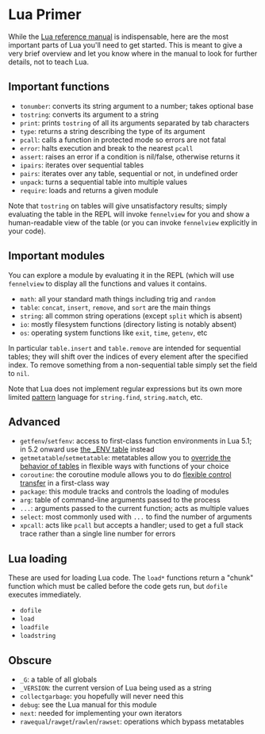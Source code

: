 # Lua Primer

While the [Lua reference manual][1] is indispensable, here are the
most important parts of Lua you'll need to get started. This is meant
to give a very brief overview and let you know where in the manual to
look for further details, not to teach Lua.

## Important functions

* `tonumber`: converts its string argument to a number; takes optional base
* `tostring`: converts its argument to a string
* `print`: prints `tostring` of all its arguments separated by tab characters
* `type`: returns a string describing the type of its argument
* `pcall`: calls a function in protected mode so errors are not fatal
* `error`: halts execution and break to the nearest `pcall`
* `assert`: raises an error if a condition is nil/false, otherwise returns it
* `ipairs`: iterates over sequential tables
* `pairs`: iterates over any table, sequential or not, in undefined order
* `unpack`: turns a sequential table into multiple values
* `require`: loads and returns a given module

Note that `tostring` on tables will give unsatisfactory results; simply
evaluating the table in the REPL will invoke `fennelview` for you and
show a human-readable view of the table (or you can invoke `fennelview`
explicitly in your code).

## Important modules

You can explore a module by evaluating it in the REPL (which will
use `fennelview` to display all the functions and values it contains.

* `math`: all your standard math things including trig and `random`
* `table`: `concat`, `insert`, `remove`, and `sort` are the main things
* `string`: all common string operations (except `split` which is absent)
* `io`: mostly filesystem functions (directory listing is notably absent)
* `os`: operating system functions like `exit`, `time`, `getenv`, etc

In particular `table.insert` and `table.remove` are intended for
sequential tables; they will shift over the indices of every element
after the specified index. To remove something from a non-sequential
table simply set the field to `nil`.

Note that Lua does not implement regular expressions but its own more
limited [pattern][2] language for `string.find`, `string.match`, etc.

## Advanced

* `getfenv`/`setfenv`: access to first-class function environments in
  Lua 5.1; in 5.2 onward use [the _ENV table][3] instead
* `getmetatable`/`setmetatable`: metatables allow you to
  [override the behavior of tables][4]
  in flexible ways with functions of your choice
* `coroutine`: the coroutine module allows you to do
  [flexible control transfer][5] in a first-class way
* `package`: this module tracks and controls the loading of modules
* `arg`: table of command-line arguments passed to the process
* `...`: arguments passed to the current function; acts as multiple values
* `select`: most commonly used with `...` to find the number of arguments
* `xpcall`: acts like `pcall` but accepts a handler; used to get a
  full stack trace rather than a single line number for errors

## Lua loading

These are used for loading Lua code. The `load*` functions return a
"chunk" function which must be called before the code gets run, but
`dofile` executes immediately.


* `dofile`
* `load`
* `loadfile`
* `loadstring`

## Obscure

* `_G`: a table of all globals
* `_VERSION`: the current version of Lua being used as a string
* `collectgarbage`: you hopefully will never need this
* `debug`: see the Lua manual for this module
* `next`: needed for implementing your own iterators
* `rawequal`/`rawget`/`rawlen`/`rawset`: operations which bypass metatables

[1]: https://www.lua.org/manual/5.1/
[2]: https://www.lua.org/pil/20.2.html
[3]: http://leafo.net/guides/setfenv-in-lua52-and-above.html
[4]: https://www.lua.org/pil/13.html
[5]: http://leafo.net/posts/itchio-and-coroutines.html
